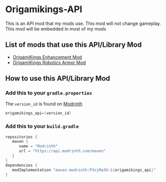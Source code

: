 # Origamikings-API

This is an API mod that my mods use. This mod will not change gameplay. This mod will be embedded in most of my mods

## List of mods that use this API/Library Mod

- [OrigamiKings Enhancement Mod](https://modrinth.com/mod/origamikings-enhancement-mod)
- [OrigamiKings Robotics Armor Mod](https://modrinth.com/mod/origamikings-robotics-armor-mod)

## How to use this API/Library Mod

### Add this to your `gradle.properties`

The `version_id` is found on [Modrinth](https://modrinth.com/mod/origamikings-api/versions)

```gradle
origamikings_api=(version_id)
```

### Add this to your `build.gradle`

 ```gradle
 repositories {
    maven {
       name = "Modrinth"
       url = "https://api.modrinth.com/maven"
    }
}
dependencies {
    modImplementation "maven.modrinth:P3sjMa3U:${origamikings_api}"
}
 ```

[//]: # (Set<String> apiModules = [)

[//]: # ("fabric-api-base",)

[//]: # ("fabric-api-lookup-api-v1",)

[//]: # ("fabric-biome-api-v1",)

[//]: # ("fabric-block-api-v1",)

[//]: # ("fabric-blockrenderlayer-v1",)

[//]: # ("fabric-client-tags-api-v1",)

[//]: # ("fabric-command-api-v2",)

[//]: # ("fabric-content-registries-v0",)

[//]: # ("fabric-convention-tags-v1",)

[//]: # ("fabric-crash-report-info-v1",)

[//]: # ("fabric-dimensions-v1",)

[//]: # ("fabric-entity-events-v1",)

[//]: # ("fabric-events-interaction-v0",)

[//]: # ("fabric-game-rule-api-v1",)

[//]: # ("fabric-gametest-api-v1",)

[//]: # ("fabric-item-api-v1",)

[//]: # ("fabric-item-group-api-v1",)

[//]: # ("fabric-key-binding-api-v1",)

[//]: # ("fabric-lifecycle-events-v1",)

[//]: # ("fabric-loot-api-v2",)

[//]: # ("fabric-message-api-v1",)

[//]: # ("fabric-mining-level-api-v1",)

[//]: # ("fabric-model-loading-api-v1",)

[//]: # ("fabric-networking-api-v1",)

[//]: # ("fabric-object-builder-api-v1",)

[//]: # ("fabric-particles-v1",)

[//]: # ("fabric-recipe-api-v1",)

[//]: # ("fabric-registry-sync-v0",)

[//]: # ("fabric-renderer-api-v1",)

[//]: # ("fabric-renderer-indigo",)

[//]: # ("fabric-rendering-data-attachment-v1",)

[//]: # ("fabric-rendering-fluids-v1",)

[//]: # ("fabric-rendering-v1",)

[//]: # ("fabric-resource-conditions-api-v1",)

[//]: # ("fabric-resource-loader-v0",)

[//]: # ("fabric-screen-api-v1",)

[//]: # ("fabric-screen-handler-api-v1",)

[//]: # ("fabric-sound-api-v1",)

[//]: # ("fabric-transfer-api-v1",)

[//]: # ("fabric-transitive-access-wideners-v1")

[//]: # (])
